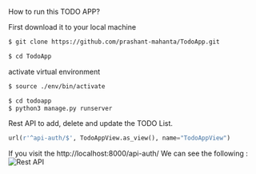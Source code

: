 
How to run this TODO APP? 

First download it to your local machine
```sh
$ git clone https://github.com/prashant-mahanta/TodoApp.git
```
```sh
$ cd TodoApp
```
activate virtual environment
```sh
$ source ./env/bin/activate 
```
```sh
$ cd todoapp
$ python3 manage.py runserver
```

Rest API to add, delete and update the TODO List.
```python
url(r'^api-auth/$', TodoAppView.as_view(), name="TodoAppView")
```

If you visit the http://localhost:8000/api-auth/
We can see the following :
![Rest API](https://user-images.githubusercontent.com/25399528/54344004-12f27980-4666-11e9-9a19-ab14f831ece8.png)
